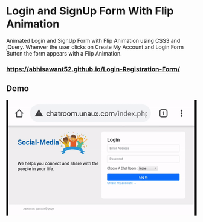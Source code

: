 
# Login and SignUp Form With Flip Animation

Animated Login and SignUp Form with Flip Animation using CSS3 and jQuery. Whenver the user clicks on Create My Account and Login Form Button the form appears with a Flip Animation.
### https://abhisawant52.github.io/Login-Registration-Form/

## Demo

![Screenshot](demo.gif)

